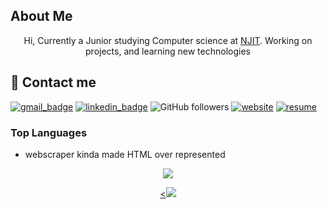 ## About Me
<p align="center">
Hi, Currently a Junior studying Computer science at <a href="https://www.njit.edu">NJIT</a>. Working on projects, and learning new technologies
<p>

## 📧 Contact me

[![gmail_badge]](mailto:cg462@njit.edu) [![linkedin_badge]][linkedin] ![GitHub followers](https://img.shields.io/github/followers/Person1080p?style=social) [![website]](https://www.chrisgutie.tech)
 [![resume]](https://www.chrisgutie.tech/resume3.pdf)

### Top Languages
- webscraper kinda made HTML over represented
<p align="center">
    <img src="https://github-readme-stats.vercel.app/api/top-langs/?username=Person1080p">
    <!-- DOCS: https://github.com/anuraghazra/github-readme-stats -->
</p>
<p align="center">
    <a href="https://github.com/Person1080p"><<img src="https://github-readme-stats.vercel.app/api?username=Person1080p&theme=nord&show_icons=true"></a>
    <!-- DOCS: https://github.com/anuraghazra/github-readme-stats -->
</p>



[gmail_badge]: https://img.shields.io/badge/-cg462%40njit.edu-red?style=flat-square&logo=Gmail&logoColor=white&link=mailto:cg462@njit.edu
[linkedin_badge]: https://img.shields.io/badge/-Linkedin-blue?style=flat-square&logo=linkedin&logoColor=white&link=https://www.linkedin.com/in/christian-gutierrez-931963228/ 
[linkedin]: https://www.linkedin.com/in/christian-gutierrez-931963228/ 
[website]:https://img.shields.io/badge/Website-Vue_wip-red
[resume]:https://img.shields.io/badge/-Resume-green
<!--
- 👋 Hi, I’m @Person1080p
- 👀 I’m interested in ...
- 🌱 I’m currently learning ...
- 💞️ I’m looking to collaborate on ...
- 📫 How to reach me ...
-->
<!---
Person1080p/Person1080p is a ✨ special ✨ repository because its `README.md` (this file) appears on your GitHub profile.
You can click the Preview link to take a look at your changes.
--->
